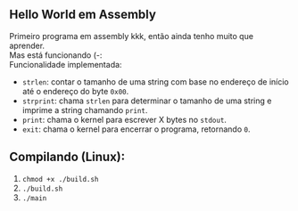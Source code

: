 
## Hello World em Assembly   
Primeiro programa em assembly kkk, então ainda tenho muito que aprender.  
Mas está funcionando (-:   
Funcionalidade implementada:
 - `strlen`: contar o tamanho de uma string com base no endereço de início até o endereço do byte `0x00`.
 - `strprint`: chama `strlen` para determinar o tamanho de uma string e imprime a string chamando `print`.   
 - `print`: chama o kernel para escrever X bytes no `stdout`.
 - `exit`: chama o kernel para encerrar o programa, retornando `0`.  

## Compilando (Linux):
 1. `chmod +x ./build.sh`  
 2. `./build.sh`  
 3. `./main`
